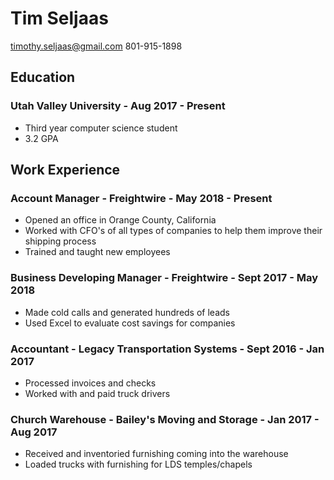 # Tim Seljaas 
timothy.seljaas@gmail.com
801-915-1898

## Education
### Utah Valley University - Aug 2017 - Present
 * Third year computer science student
 * 3.2 GPA

## Work Experience 
### Account Manager - Freightwire - May 2018 - Present 
 * Opened an office in Orange County, California
 * Worked with CFO's of all types of companies to help them improve their shipping process
 * Trained and taught new employees
### Business Developing Manager - Freightwire - Sept 2017 - May 2018
 * Made cold calls and generated hundreds of leads
 * Used Excel to evaluate cost savings for companies
### Accountant - Legacy Transportation Systems - Sept 2016 - Jan 2017
 * Processed invoices and checks
 * Worked with and paid truck drivers
### Church Warehouse - Bailey's Moving and Storage - Jan 2017 - Aug 2017
 * Received and inventoried furnishing coming into the warehouse
 * Loaded trucks with furnishing for LDS temples/chapels
